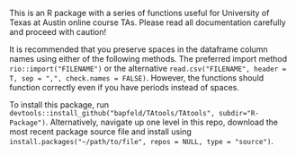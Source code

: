 This is an R package with a series of functions useful for University of Texas
at Austin online course TAs. Please read all documentation carefully and proceed with caution!

It is recommended that you preserve spaces in the dataframe column names using either of the following methods. The preferred import method `rio::import("FILENAME")` or the alternative `read.csv("FILENAME", header = T, sep = ",", check.names = FALSE)`. However, the functions should function correctly even if you have periods instead of spaces.   

To install this package, run `devtools::install_github("bapfeld/TAtools/TAtools", subdir="R-Package")`.  Alternatively, navigate up one level in this repo, download the most recent package source file and install using `install.packages("~/path/to/file", repos = NULL, type = "source")`.

[^1]: If you do not have rio installed already, install using `install.packages("rio")`.
